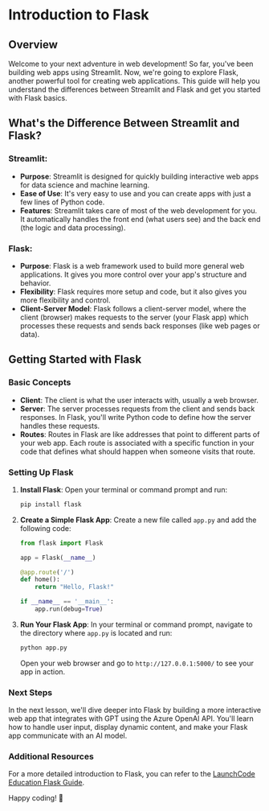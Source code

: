 # Introduction to Flask

## Overview

Welcome to your next adventure in web development! So far, you've been building web apps using Streamlit. Now, we're going to explore Flask, another powerful tool for creating web applications. This guide will help you understand the differences between Streamlit and Flask and get you started with Flask basics.

## What's the Difference Between Streamlit and Flask?

### Streamlit:
- **Purpose**: Streamlit is designed for quickly building interactive web apps for data science and machine learning.
- **Ease of Use**: It's very easy to use and you can create apps with just a few lines of Python code.
- **Features**: Streamlit takes care of most of the web development for you. It automatically handles the front end (what users see) and the back end (the logic and data processing).

### Flask:
- **Purpose**: Flask is a web framework used to build more general web applications. It gives you more control over your app's structure and behavior.
- **Flexibility**: Flask requires more setup and code, but it also gives you more flexibility and control.
- **Client-Server Model**: Flask follows a client-server model, where the client (browser) makes requests to the server (your Flask app) which processes these requests and sends back responses (like web pages or data).

## Getting Started with Flask

### Basic Concepts

- **Client**: The client is what the user interacts with, usually a web browser.
- **Server**: The server processes requests from the client and sends back responses. In Flask, you'll write Python code to define how the server handles these requests.
- **Routes**: Routes in Flask are like addresses that point to different parts of your web app. Each route is associated with a specific function in your code that defines what should happen when someone visits that route.

### Setting Up Flask

1. **Install Flask**:
   Open your terminal or command prompt and run:
   ```bash
   pip install flask
   ```

2. **Create a Simple Flask App**:
   Create a new file called `app.py` and add the following code:
   ```python
   from flask import Flask

   app = Flask(__name__)

   @app.route('/')
   def home():
       return "Hello, Flask!"

   if __name__ == '__main__':
       app.run(debug=True)
   ```

3. **Run Your Flask App**:
   In your terminal or command prompt, navigate to the directory where `app.py` is located and run:
   ```bash
   python app.py
   ```
   Open your web browser and go to `http://127.0.0.1:5000/` to see your app in action.


### Next Steps

In the next lesson, we'll dive deeper into Flask by building a more interactive web app that integrates with GPT using the Azure OpenAI API. You'll learn how to handle user input, display dynamic content, and make your Flask app communicate with an AI model.

### Additional Resources

For a more detailed introduction to Flask, you can refer to the [LaunchCode Education Flask Guide](https://education.launchcode.org/lchs/chapters/flask-intro/first-flask-app.html).

Happy coding! 🚀
